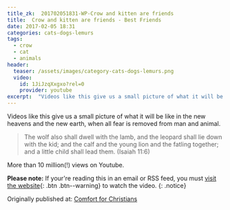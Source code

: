 ```yaml
---
title_zk:  201702051831-WP-Crow and kitten are friends
title:  Crow and kitten are friends - Best Friends
date: 2017-02-05 18:31  
categories: cats-dogs-lemurs
tags: 
  - crow
  - cat
  - animals
header:
  teaser: /assets/images/category-cats-dogs-lemurs.png
  video:
    id: 1JiJzqXxgxo?rel=0
    provider: youtube
excerpt:  "Videos like this give us a small picture of what it will be like in the new heavens and the new earth, when all fear is removed from man and animal."
---
```


Videos like this give us a small picture of what it will be like in the new heavens and the new earth, when all fear is removed from man and animal. 

>The wolf also shall dwell with the lamb, and the leopard shall lie down with the kid; and the calf and the young lion and the fatling together; and a little child shall lead them. (Isaiah 11:6)

More than 10 million(!) views on Youtube.

**Please note:** If your're reading this in an email or RSS feed, you must [visit the website](/cats-dogs-lemurs/crow-and-kitten-are-friends/){: .btn .btn--warning} to watch the video.
{: .notice}



<div>Originally published at: <a href='http://www.alecsatin.com'>Comfort for Christians</a></div>
